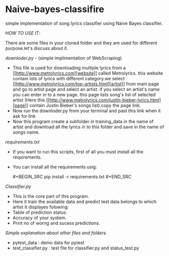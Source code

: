 # Naive-bayes-classifire
simple implementation of song lyrics classifier using Naive Bayes classifier.

*HOW TO USE IT*:

There are some files in your cloned folder and they are used for different purpose.let's discuss about it.

*downloder.py* - (simple implimentation of WebScraping) 
- This file is used for downloading multiple lyrics from a [[http://www.metrolyrics.com][website]] called Metrolyrics. this website contain lots of lyrics with different category.we select [[http://www.metrolyrics.com/top-artists.html][artist]] from main page and go to artist page and select an artist. if you select an artist's name you can enter in to a new page. this page lists song's list of selected artist (Here this [[http://www.metrolyrics.com/justin-bieber-lyrics.html][page]] contain Justin Bieber's songs list).copy the page link.
- Now run the downloder.py from your terminal and past this link when it ask for link 
- Now this program create a subfolder in training_data in the name of artist and download all the lyrics in to this folder and save in the name of songs name.

*requirements.txt*
- If you want to run this scripts, first of all you must install all the requirements.
- You can install all the requirements usig: 

  #+BEGIN_SRC 
    pip install -r requirements.txt
  #+END_SRC

*Classifier.py*
- This is the core part of this program. 
- Here it train the available data and predict test data belongs to which artist
It displayes folowing:
- Table of prediction status.
-  Accuracy of your system.
- Print no of worng and sucess predictions.

*Simple explanation about other files and folders.*

- pytest_data        : demo data for pytest
- test_classifier.py : test file for classifier.py and status_test.py

